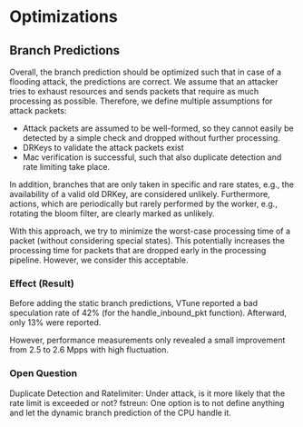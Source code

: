 # Optimizations

## Branch Predictions

Overall, the branch prediction should be optimized such that in case of a flooding attack, the predictions are correct.
We assume that an attacker tries to exhaust resources and sends packets that require as much processing as possible.
Therefore, we define multiple assumptions for attack packets:
- Attack packets are assumed to be well-formed, so they cannot easily be detected by a simple check and dropped without further processing.
- DRKeys to validate the attack packets exist
- Mac verification is successful, such that also duplicate detection and rate limiting take place.

In addition, branches that are only taken in specific and rare states, e.g., the availability of a valid old DRKey, are considered unlikely.
Furthermore, actions, which are periodically but rarely performed by the worker, e.g., rotating the bloom filter, are clearly marked as unlikely.

With this approach, we try to minimize the worst-case processing time of a packet (without considering special states).
This potentially increases the processing time for packets that are dropped early in the processing pipeline. However, we consider this acceptable.

### Effect (Result)

Before adding the static branch predictions, VTune reported a bad speculation rate of 42% (for the handle_inbound_pkt function).
Afterward, only 13% were reported.

However, performance measurements only revealed a small improvement from 2.5 to 2.6 Mpps with high fluctuation.

### Open Question

Duplicate Detection and Ratelimiter: Under attack, is it more likely that the rate limit is exceeded or not?
fstreun: One option is to not define anything and let the dynamic branch prediction of the CPU handle it.
